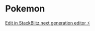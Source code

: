 # Pokemon

[Edit in StackBlitz next generation editor ⚡️](https://stackblitz.com/~/github.com/harry1988123/Pokemon)